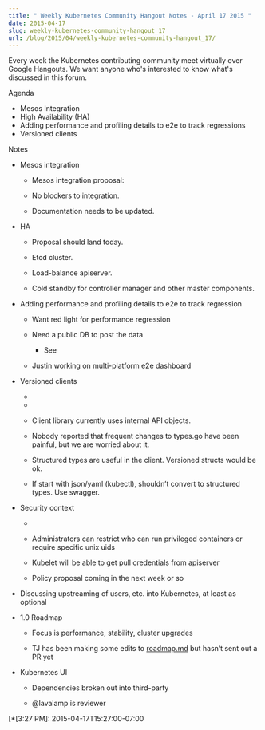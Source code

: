 ```yaml
---
title: " Weekly Kubernetes Community Hangout Notes - April 17 2015 "
date: 2015-04-17
slug: weekly-kubernetes-community-hangout_17
url: /blog/2015/04/weekly-kubernetes-community-hangout_17/
---
```

Every week the Kubernetes contributing community meet virtually over Google Hangouts. We want anyone who's interested to know what's discussed in this forum.  

Agenda  

* Mesos Integration
* High Availability (HA)
* Adding performance and profiling details to e2e to track regressions
* Versioned clients

Notes  


* Mesos integration

    * Mesos integration proposal:

    * No blockers to integration.

    * Documentation needs to be updated.
* HA

    * Proposal should land today.

    * Etcd cluster.

    * Load-balance apiserver.

    * Cold standby for controller manager and other master components.
* Adding performance and profiling details to e2e to track regression

    * Want red light for performance regression

    * Need a public DB to post the data

        * See

    * Justin working on multi-platform e2e dashboard
* Versioned clients

    *

    *

    * Client library currently uses internal API objects.

    * Nobody reported that frequent changes to types.go have been painful, but we are worried about it.

    * Structured types are useful in the client. Versioned structs would be ok.

    * If start with json/yaml (kubectl), shouldn’t convert to structured types. Use swagger.
* Security context

    *

    * Administrators can restrict who can run privileged containers or require specific unix uids

    * Kubelet will be able to get pull credentials from apiserver

    * Policy proposal coming in the next week or so
* Discussing upstreaming of users, etc. into Kubernetes, at least as optional
* 1.0 Roadmap

    * Focus is performance, stability, cluster upgrades

    * TJ has been making some edits to [roadmap.md][4] but hasn’t sent out a PR yet
* Kubernetes UI

    * Dependencies broken out into third-party

    * @lavalamp is reviewer


[1]: http://kubernetes.io/images/nav_logo.svg
[2]: http://kubernetes.io/docs/
[3]: http://blog.kubernetes.io/
[4]: https://github.com/GoogleCloudPlatform/kubernetes/blob/master/docs/roadmap.md
[5]: http://blog.kubernetes.io/2015/04/weekly-kubernetes-community-hangout_17.html "permanent link"
[6]: https://resources.blogblog.com/img/icon18_edit_allbkg.gif
[7]: https://www.blogger.com/post-edit.g?blogID=112706738355446097&postID=630924463010638300&from=pencil "Edit Post"
[8]: https://www.blogger.com/share-post.g?blogID=112706738355446097&postID=630924463010638300&target=email "Email This"
[9]: https://www.blogger.com/share-post.g?blogID=112706738355446097&postID=630924463010638300&target=blog "BlogThis!"
[10]: https://www.blogger.com/share-post.g?blogID=112706738355446097&postID=630924463010638300&target=twitter "Share to Twitter"
[11]: https://www.blogger.com/share-post.g?blogID=112706738355446097&postID=630924463010638300&target=facebook "Share to Facebook"
[12]: https://www.blogger.com/share-post.g?blogID=112706738355446097&postID=630924463010638300&target=pinterest "Share to Pinterest"
[13]: http://blog.kubernetes.io/search/label/community%20meetings
[14]: http://blog.kubernetes.io/search/label/containers
[15]: http://blog.kubernetes.io/search/label/docker
[16]: http://blog.kubernetes.io/search/label/k8s
[17]: http://blog.kubernetes.io/search/label/kubernetes
[18]: http://blog.kubernetes.io/search/label/open%20source
[19]: http://blog.kubernetes.io/2015/04/kubernetes-and-mesosphere-dcos.html "Newer Post"
[20]: http://blog.kubernetes.io/2015/04/introducing-kubernetes-v1beta3.html "Older Post"
[21]: http://blog.kubernetes.io/feeds/630924463010638300/comments/default
[22]: https://img2.blogblog.com/img/widgets/arrow_dropdown.gif
[23]: https://img1.blogblog.com/img/icon_feed12.png
[24]: https://img1.blogblog.com/img/widgets/subscribe-netvibes.png
[25]: https://www.netvibes.com/subscribe.php?url=http%3A%2F%2Fblog.kubernetes.io%2Ffeeds%2Fposts%2Fdefault
[26]: https://img1.blogblog.com/img/widgets/subscribe-yahoo.png
[27]: https://add.my.yahoo.com/content?url=http%3A%2F%2Fblog.kubernetes.io%2Ffeeds%2Fposts%2Fdefault
[28]: http://blog.kubernetes.io/feeds/posts/default
[29]: https://www.netvibes.com/subscribe.php?url=http%3A%2F%2Fblog.kubernetes.io%2Ffeeds%2F630924463010638300%2Fcomments%2Fdefault
[30]: https://add.my.yahoo.com/content?url=http%3A%2F%2Fblog.kubernetes.io%2Ffeeds%2F630924463010638300%2Fcomments%2Fdefault
[31]: https://resources.blogblog.com/img/icon18_wrench_allbkg.png
[32]: //www.blogger.com/rearrange?blogID=112706738355446097&widgetType=Subscribe&widgetId=Subscribe1&action=editWidget§ionId=sidebar-right-1 "Edit"
[33]: https://twitter.com/kubernetesio
[34]: https://github.com/kubernetes/kubernetes
[35]: http://slack.k8s.io/
[36]: http://stackoverflow.com/questions/tagged/kubernetes
[37]: http://get.k8s.io/
[38]: //www.blogger.com/rearrange?blogID=112706738355446097&widgetType=HTML&widgetId=HTML2&action=editWidget§ionId=sidebar-right-1 "Edit"
[39]: javascript:void(0)
[40]: http://blog.kubernetes.io/2018/
[41]: http://blog.kubernetes.io/2018/01/
[42]: http://blog.kubernetes.io/2017/
[43]: http://blog.kubernetes.io/2017/12/
[44]: http://blog.kubernetes.io/2017/11/
[45]: http://blog.kubernetes.io/2017/10/
[46]: http://blog.kubernetes.io/2017/09/
[47]: http://blog.kubernetes.io/2017/08/
[48]: http://blog.kubernetes.io/2017/07/
[49]: http://blog.kubernetes.io/2017/06/
[50]: http://blog.kubernetes.io/2017/05/
[51]: http://blog.kubernetes.io/2017/04/
[52]: http://blog.kubernetes.io/2017/03/
[53]: http://blog.kubernetes.io/2017/02/
[54]: http://blog.kubernetes.io/2017/01/
[55]: http://blog.kubernetes.io/2016/
[56]: http://blog.kubernetes.io/2016/12/
[57]: http://blog.kubernetes.io/2016/11/
[58]: http://blog.kubernetes.io/2016/10/
[59]: http://blog.kubernetes.io/2016/09/
[60]: http://blog.kubernetes.io/2016/08/
[61]: http://blog.kubernetes.io/2016/07/
[62]: http://blog.kubernetes.io/2016/06/
[63]: http://blog.kubernetes.io/2016/05/
[64]: http://blog.kubernetes.io/2016/04/
[65]: http://blog.kubernetes.io/2016/03/
[66]: http://blog.kubernetes.io/2016/02/
[67]: http://blog.kubernetes.io/2016/01/
[68]: http://blog.kubernetes.io/2015/
[69]: http://blog.kubernetes.io/2015/12/
[70]: http://blog.kubernetes.io/2015/11/
[71]: http://blog.kubernetes.io/2015/10/
[72]: http://blog.kubernetes.io/2015/09/
[73]: http://blog.kubernetes.io/2015/08/
[74]: http://blog.kubernetes.io/2015/07/
[75]: http://blog.kubernetes.io/2015/06/
[76]: http://blog.kubernetes.io/2015/05/
[77]: http://blog.kubernetes.io/2015/04/
[78]: http://blog.kubernetes.io/2015/04/weekly-kubernetes-community-hangout_29.html
[79]: http://blog.kubernetes.io/2015/04/borg-predecessor-to-kubernetes.html
[80]: http://blog.kubernetes.io/2015/04/kubernetes-and-mesosphere-dcos.html
[81]: http://blog.kubernetes.io/2015/04/weekly-kubernetes-community-hangout_17.html
[82]: http://blog.kubernetes.io/2015/04/introducing-kubernetes-v1beta3.html
[83]: http://blog.kubernetes.io/2015/04/kubernetes-release-0150.html
[84]: http://blog.kubernetes.io/2015/04/weekly-kubernetes-community-hangout_11.html
[85]: http://blog.kubernetes.io/2015/04/faster-than-speeding-latte.html
[86]: http://blog.kubernetes.io/2015/04/weekly-kubernetes-community-hangout.html
[87]: http://blog.kubernetes.io/2015/03/
[88]: //www.blogger.com/rearrange?blogID=112706738355446097&widgetType=BlogArchive&widgetId=BlogArchive1&action=editWidget§ionId=sidebar-right-1 "Edit"
[89]: //www.blogger.com/rearrange?blogID=112706738355446097&widgetType=HTML&widgetId=HTML1&action=editWidget§ionId=sidebar-right-1 "Edit"
[90]: https://www.blogger.com
[91]: //www.blogger.com/rearrange?blogID=112706738355446097&widgetType=Attribution&widgetId=Attribution1&action=editWidget§ionId=footer-3 "Edit"

  [*[3:27 PM]: 2015-04-17T15:27:00-07:00
